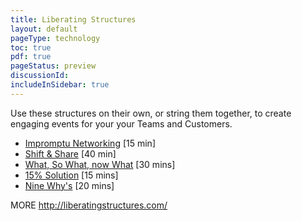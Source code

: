 ```yaml
---
title: Liberating Structures
layout: default
pageType: technology
toc: true
pdf: true
pageStatus: preview
discussionId:  
includeInSidebar: true
---
```


Use these structures on their own, or string them together, to create engaging events for your your Teams and Customers.

- [Impromptu Networking](./liberating-structures/impromptu-networking.md) [15 min]
- [Shift & Share](./liberating-structures/shift-share.md) [40 min]
- [What, So What, now What](./liberating-structures/what-so-what-now-what.md) [30 mins]
- [15% Solution](./liberating-structures/15-solutions.md) [15 mins]
- [Nine Why's](./liberating-structures/nine-whys.md) [20 mins]

MORE
http://liberatingstructures.com/
